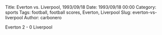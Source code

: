 Title: Everton vs. Liverpool, 1993/09/18
Date: 1993/09/18 00:00
Category: sports
Tags: football, football scores, Everton, Liverpool
Slug: everton-vs-liverpool
Author: carbonero


Everton 2 - 0 Liverpool
